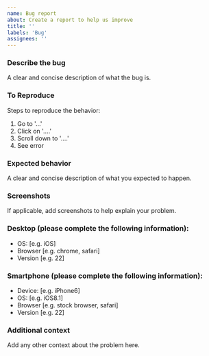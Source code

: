 ```yaml
---
name: Bug report
about: Create a report to help us improve
title: ''
labels: 'Bug'
assignees: ''
---
```


### Describe the bug

A clear and concise description of what the bug is.

### To Reproduce

Steps to reproduce the behavior:

1. Go to '...'
2. Click on '....'
3. Scroll down to '....'
4. See error

### Expected behavior

A clear and concise description of what you expected to happen.

### Screenshots

If applicable, add screenshots to help explain your problem.

### Desktop (please complete the following information):

-   OS: [e.g. iOS]
-   Browser [e.g. chrome, safari]
-   Version [e.g. 22]

### Smartphone (please complete the following information):

-   Device: [e.g. iPhone6]
-   OS: [e.g. iOS8.1]
-   Browser [e.g. stock browser, safari]
-   Version [e.g. 22]

### Additional context

Add any other context about the problem here.
